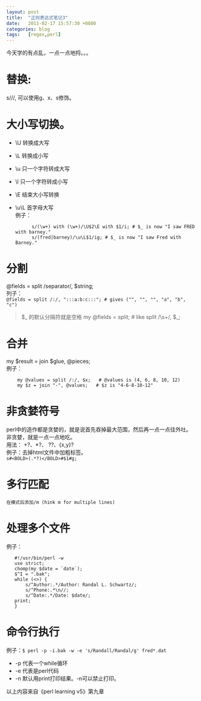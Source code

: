 ```yaml
---
layout: post
title:  "正则表达式笔记3"
date:   2011-02-17 15:57:30 +0800
categories: blog
tags:   [regex,perl]
---
```

今天学的有点乱，一点一点地捋。。。

# 替换:      
s///, 可以使用g、x、s修饰。

# 大小写切换。
- \U 转换成大写
- \L 转换成小写
- \u  只一个字符转成大写
- \l   只一个字符转成小写
- \E 结束大小写转换
- \u\L  首字母大写           
   例子：  
           
            s/(\w+) with (\w+)/\U$2\E with $1/i; # $_ is now "I saw FRED with barney."
            s/(fred|barney)/\u\L$1/ig; # $_ is now "I saw Fred with Barney."

# 分割   
@fields = split /separator/, $string;       
列子：         
    `@fields = split /:/, ":::a:b:c:::"; # gives ("", "", "", "a", "b", "c")`
    
> $_ 的默认分隔符就是空格 my @fields = split; # like split /\s+/, $_;


# 合并
my $result = join $glue, @pieces;      
例子：   
          
        my @values = split /:/, $x;   # @values is (4, 6, 8, 10, 12)
        my $z = join "-", @values;   # $z is "4-6-8-10-12"
     
# 非贪婪符号
perl中的造作都是贪婪的，就是说首先吞掉最大范围，然后再一点一点往外吐。           
非贪婪，就是一点一点地吃。           
用法： +?、*?、 ??、{x,y}?        
例子：去掉html文件中加粗标签。       
     `s#<BOLD>(.*?)</BOLD>#$1#g;`
     
# 多行匹配
    在模式后添加/m (hink m for multiple lines)

# 处理多个文件
例子：

       #!/usr/bin/perl -w
       use strict;
       chomp(my $date = `date`);
       $^I = ".bak";
       while (<>) {
           s/^Author:.*/Author: Randal L. Schwartz/;
           s/^Phone:.*\n//;
           s/^Date:.*/Date: $date/;
       print;
       }


#  命令行执行
例子：`$ perl -p -i.bak -w -e 's/Randall/Randal/g' fred*.dat`

* -p 代表一个while循环
* -e 代表是perl代码
* -n  默认用print打印结果。-n可以禁止打印。

以上内容来自《perl learning v5》第九章